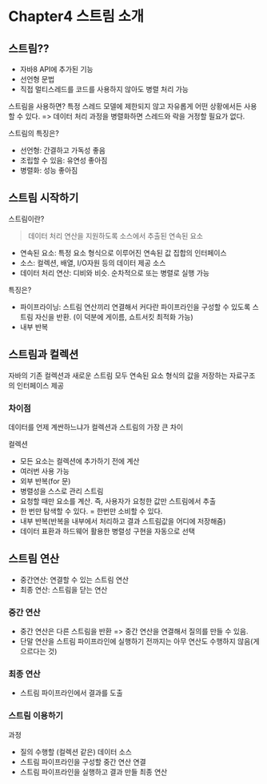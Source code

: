 # Chapter4 스트림 소개

## 스트림??

- 자바8 API에 추가된 기능
- 선언형 문법
- 직접 멀티스레드를 코드를 사용하지 않아도 병렬 처리 가능

스트림을 사용하면? 특정 스레드 모델에 제한되지 않고 자유롭게 어떤 상황에서든 사용할 수 있다. => 데이터 처리 과정을 병렬화하면 스레드와 락을 거정할 필요가 없다.

스트림의 특징은?

- 선언형: 간결하고 가독성 좋음
- 조립할 수 있음: 유연성 좋아짐
- 병렬화: 성능 좋아짐

## 스트림 시작하기

스트림이란?

> 데이터 처리 연산을 지원하도록 소스에서 추출된 연속된 요소

- 연속된 요소: 특정 요소 형식으로 이루어진 연속된 값 집합의 인터페이스
- 소스: 컬렉션, 배열, I/O자원 등의 데이터 제공 소스
- 데이터 처리 연산: 디비와 비슷. 순차적으로 또는 병렬로 실행 가능

특징은?

- 파이프라이닝: 스트림 연산끼리 연결해서 커다란 파이프라인을 구성할 수 있도록 스트림 자신을 반환. (이 덕분에 게이름, 쇼트서킷 최적화 가능)
- 내부 반복

## 스트림과 컬렉션

자바의 기존 컬렉션과 새로운 스트림 모두 연속된 요소 형식의 값을 저장하는 자료구조의 인터페이스 제공

### 차이점

데이터를 언제 계싼하느냐가 컬렉션과 스트림의 가장 큰 차이

컬렉션

- 모든 요소는 컬렉션에 추가하기 전에 계산
- 여러번 사용 가능
- 외부 반복(for 문)
- 병렬성을 스스로 관리
  스트림
- 요청할 때만 요소를 계산. 즉, 사용자가 요청한 값만 스트림에서 추출
- 한 번만 탐색할 수 있다. = 한번만 소비할 수 있다.
- 내부 반복(반복을 내부에서 처리하고 결과 스트림값을 어디에 저장해줌)
- 데이터 표환과 하드웨어 활용한 병렬성 구현을 자동으로 선택

## 스트림 연산

- 중간연산: 연결할 수 있는 스트림 연산
- 최종 연산: 스트림을 닫는 연산

### 중간 연산

- 중간 연산은 다른 스트림을 반환 => 중간 연산을 연결해서 질의를 만들 수 있음.
- 단말 연산을 스트림 파이프라인에 실행하기 전까지는 아무 연산도 수행하지 않음(게으르다는 것)

### 최종 연산

- 스트림 파이프라인에서 결과를 도출

### 스트림 이용하기

과정

- 질의 수행할 (컬렉션 같은) 데이터 소스
- 스트림 파이프라인을 구성할 중간 연산 연결
- 스트림 파이프라인을 실행하고 결과 만들 최종 연산
